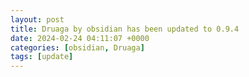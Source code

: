 ```yaml
---
layout: post
title: Druaga by obsidian has been updated to 0.9.4
date: 2024-02-24 04:11:07 +0000
categories: [obsidian, Druaga]
tags: [update]
---
```


